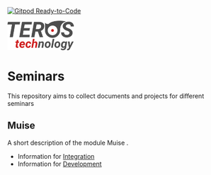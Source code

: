 
[![Gitpod Ready-to-Code](https://img.shields.io/badge/Gitpod-ready--to--code-blue?logo=gitpod)](https://gitpod.io/#https://github.com/smgl9/muise_seminar)


![Teros HDL logo ](doc/logo.png)

# Seminars

This repository aims to collect documents and projects for different seminars

## Muise

A short description of the module Muise .

- Information for [Integration](./doc/README_integration.md "Integration")
- Information for [Development](./doc/README_development.md "Development")
